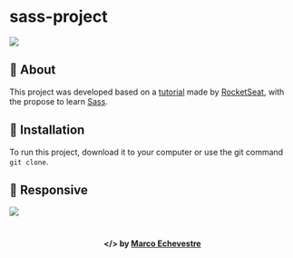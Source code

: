 # sass-project


![](web.gif)

## 📖 About
This project was developed based on a [tutorial](https://www.youtube.com/watch?v=BaI8dHUthLA) made by [RocketSeat](rocketseat.com.br), with the propose to learn [Sass](https://sass-lang.com/).

## 🔧 Installation
To run this project, download it to your computer or use the git command `git clone`.

## 📱 Responsive
![](mobile.gif)

#

<p align="center">
   <b> &#60;/&#62; by <a href="www.linkedin.com/in/marco-echevestre/">Marco Echevestre</a></b>
</p>
